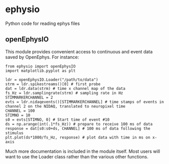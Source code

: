 # ephysio
Python code for reading ephys files

## openEphysIO
This module provides convenient access to continuous and event data saved by OpenEphys. For instance:

    from ephysio import openEphysIO
    import matplotlib.pyplot as plt
    
    ldr = openEphysIO.Loader("/path/to/data")
    strm = ldr.spikestreams()[0] # first probe
    dat = ldr.data(strm) # time x channel map of the data
    fs_Hz = ldr.samplingrate(strm) # sampling rate in Hz
    STIMMARKERCHANNEL = 2
    evts = ldr.nidaqevents()[STIMMARKERCHANNEL] # time stamps of events in channel 2 on the NIDAQ, translated to neuropixel time
    CHANNEL = 100
    STIMNO = 10
    s0 = evts[STIMNO, 0] # Start time of event #10
    ds = np.arange(int(.1*fs_Hz)) # prepare to receive 100 ms of data
    response = dat[s0:s0+ds, CHANNEL] # 100 ms of data following the stimulus 
    plt.plot(ds*1000/fs_Hz, response) # plot data with time in ms on x-axis

Much more documentation is included in the module itself. Most users will want to use the Loader class rather than the various other functions.
